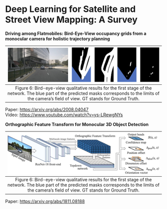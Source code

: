 # Deep Learning for Satellite and Street View Mapping: A Survey

**Driving among Flatmobiles: Bird-Eye-View occupancy grids from a monocular camera for holistic trajectory planning**

|<img src='/imgs/Driving among Flatmobiles.jpg'>
|:--:|
| Figure 6: Bird-eye-view qualitative results for the first stage of the network. The blue part of the predicted masks corresponds to the limits of the camera’s field of view. GT stands for Ground Truth. |

Paper: https://arxiv.org/abs/2008.04047  
Video: https://www.youtube.com/watch?v=ys-LRewgNYs  


**Orthographic Feature Transform for Monocular 3D Object Detection**

|<img src='/imgs/Orthographic Feature Transform.jpg'>
|:--:|
| Figure 6: Bird-eye-view qualitative results for the first stage of the network. The blue part of the predicted masks corresponds to the limits of the camera’s field of view. GT stands for Ground Truth. |

Paper: https://arxiv.org/abs/1811.08188
